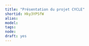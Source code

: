 ```yaml
---
title: "Présentation du projet CYCLE"
shortid: Hky3YPSfW
alias: 
model: 
tags: 
node: 
draft: yes
--- 
```

 